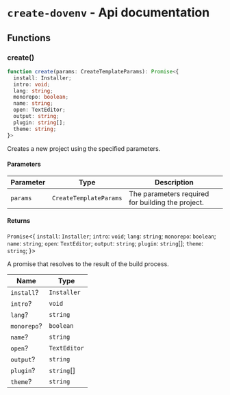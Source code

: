 # `create-dovenv` - Api documentation

## Functions

### create()

```ts
function create(params: CreateTemplateParams): Promise<{
  install: Installer;
  intro: void;
  lang: string;
  monorepo: boolean;
  name: string;
  open: TextEditor;
  output: string;
  plugin: string[];
  theme: string;
}>
```

Creates a new project using the specified parameters.

#### Parameters

| Parameter | Type | Description |
| ------ | ------ | ------ |
| `params` | `CreateTemplateParams` | The parameters required for building the project. |

#### Returns

`Promise`\<\{
  `install`: `Installer`;
  `intro`: `void`;
  `lang`: `string`;
  `monorepo`: `boolean`;
  `name`: `string`;
  `open`: `TextEditor`;
  `output`: `string`;
  `plugin`: `string`[];
  `theme`: `string`;
 \}\>

A promise that resolves to the result of the build process.

| Name | Type |
| ------ | ------ |
| `install`? | `Installer` |
| `intro`? | `void` |
| `lang`? | `string` |
| `monorepo`? | `boolean` |
| `name`? | `string` |
| `open`? | `TextEditor` |
| `output`? | `string` |
| `plugin`? | `string`[] |
| `theme`? | `string` |
